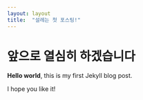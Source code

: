 ```yaml
---
layout: layout
title:  "설레는 첫 포스팅!"
---
```


# 앞으로 열심히 하겠습니다

**Hello world**, this is my first Jekyll blog post.

I hope you like it!
